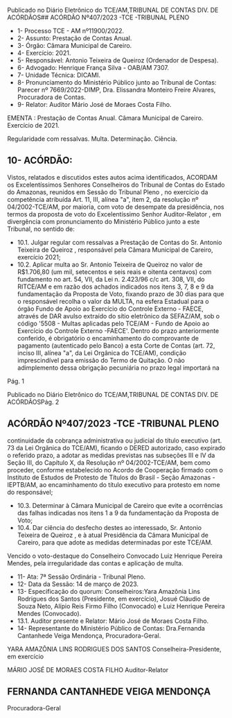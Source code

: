 Publicado  no  Diário  Eletrônico do TCE/AM,TRIBUNAL DE CONTAS DIV. DE ACÓRDÃOS## ACÓRDÃO Nº407/2023 -TCE -TRIBUNAL PLENO

- 1- Processo TCE - AM nº11900/2022.
- 2- Assunto: Prestação de Contas Anual.
- 3- Órgão: Câmara Municipal de Careiro.
- 4- Exercício: 2021.
- 5- Responsável: Antonio Teixeira de Queiroz (Ordenador de Despesa).
- 6- Advogado: Henrique França Silva - OAB/AM 7307.
- 7- Unidade Técnica: DICAMI.
- 8- Pronunciamento  do  Ministério  Público  junto  ao  Tribunal  de  Contas: Parecer  nº 7669/2022-DIMP, Dra. Elissandra Monteiro Freire Alvares, Procuradora de Contas.
- 9- Relator: Auditor Mário José de Moraes Costa Filho.

EMENTA : Prestação  de  Contas  Anual. Câmara Municipal de Careiro. Exercício de 2021.

Regularidade  com  ressalvas.  Multa.  Determinação. Ciência.

## 10-  ACÓRDÃO:

Vistos, relatados e discutidos estes autos acima identificados, ACORDAM os Excelentíssimos Senhores Conselheiros do Tribunal de Contas do Estado do Amazonas, reunidos em Sessão do Tribunal Pleno , no exercício da competência atribuída Art. 11, III, alínea  "a",  item  2,  da  resolução  nº  04/2002-TCE/AM, por  maioria,  com  voto  de desempate da presidência, nos termos da proposta de voto do Excelentíssimo Senhor Auditor-Relator ,  em divergência com pronunciamento do Ministério Público junto a este Tribunal, no sentido de:

- 10.1. Julgar  regular  com  ressalvas a Prestação  de  Contas  do Sr. Antonio Teixeira de Queiroz , responsável pela Câmara Municipal de Careiro, exercício 2021;
- 10.2. Aplicar  multa ao Sr.  Antonio  Teixeira  de  Queiroz no  valor  de R$1.706,80 (um mil, setecentos e seis reais e oitenta centavos) com fundamento no art. 54, VII, da Lei n. 2.423/96 c/c art. 308, VII, do RITCE/AM e em razão dos achados indicados nos itens 3, 7, 8 e 9 da fundamentação da Proposta de Voto, fixando prazo de 30 dias para que o responsável recolha o valor da MULTA, na esfera Estadual para o órgão Fundo de Apoio ao Exercício do Controle Externo - FAECE, através de DAR avulso extraído do sítio eletrônico da SEFAZ/AM, sob o código '5508 - Multas aplicadas pelo TCE/AM - Fundo de Apoio ao Exercício do Controle Externo -FAECE'. Dentro do prazo anteriormente conferido, é obrigatório o encaminhamento do comprovante de pagamento (autenticado pelo Banco) a esta Corte de Contas  (art.  72,  inciso  III,  alínea  "a",  da  Lei  Orgânica  do  TCE/AM), condição imprescindível para emissão do Termo de Quitação. O não adimplemento dessa obrigação pecuniária no prazo legal importará na

Pág. 1

Publicado  no  Diário  Eletrônico do TCE/AM,TRIBUNAL DE CONTAS DIV. DE ACÓRDÃOSPág. 2

## ACÓRDÃO Nº407/2023 -TCE -TRIBUNAL PLENO

continuidade da cobrança administrativa ou judicial do título executivo (art.  73  da  Lei  Orgânica  do  TCE/AM),  ficando  o  DERED  autorizado, caso  expirado  o  referido  prazo,  a  adotar  as  medidas  previstas  nas subseções  III  e  IV  da  Seção  III,  do  Capítulo  X,  da  Resolução  nº 04/2002-TCE/AM,  bem  como  proceder,  conforme  estabelecido  no Acordo  de  Cooperação  firmado  com  o  Instituto  de  Estudos  de Protesto  de  Títulos  do  Brasil  -  Seção  Amazonas  -  IEPTB/AM,  ao encaminhamento  do  título  executivo  para  protesto  em  nome  do responsável;

- 10.3. Determinar à  Câmara Municipal de Careiro que evite a ocorrências das falhas indicadas nos itens 1 a 9 da fundamentação da Proposta de Voto;
- 10.4. Dar ciência do desfecho destes ao interessado, Sr. Antonio Teixeira de Queiroz ,  e  à  atual  Presidência  da  Câmara Municipal de Careiro, para que adote as medidas determinadas por este TCE/AM.

Vencido  o  voto-destaque  do  Conselheiro  Convocado  Luiz  Henrique  Pereira Mendes, pela irregularidade das contas e aplicação de multa.

- 11-  Ata: 7ª Sessão Ordinária - Tribunal Pleno.
- 12-  Data da Sessão: 14 de março de 2023.
- 13-  Especificação do quorum: Conselheiros:Yara Amazônia Lins Rodrigues dos Santos (Presidente,  em  exercício),  Josué  Cláudio  de  Souza  Neto,  Alípio  Reis  Firmo  Filho (Convocado) e Luiz Henrique Pereira Mendes (Convocado).
- 13.1. Auditor presente e Relator: Mário José de Moraes Costa Filho.
- 14-  Representante do Ministério Público de Contas: Dra.Fernanda Cantanhede Veiga Mendonça, Procuradora-Geral.

YARA AMAZÔNIA LINS RODRIGUES DOS SANTOS Conselheira-Presidente, em exercício

MÁRIO JOSÉ DE MORAES COSTA FILHO Auditor-Relator

## FERNANDA CANTANHEDE VEIGA MENDONÇA

Procuradora-Geral
